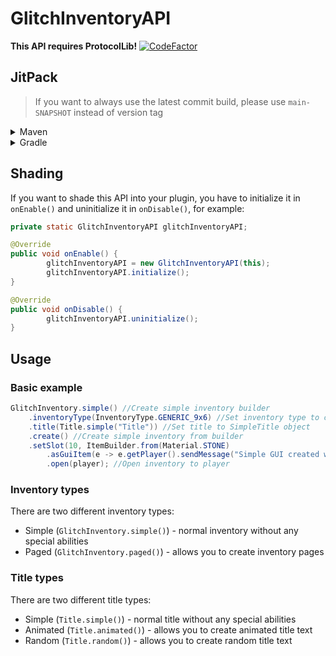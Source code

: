 # GlitchInventoryAPI
**This API requires ProtocolLib!** [![CodeFactor](https://www.codefactor.io/repository/github/gliczdev/glitchinventoryapi/badge)](#)

## JitPack
> If you want to always use the latest commit build, please use `main-SNAPSHOT` instead of version tag
<details><summary>Maven</summary>
<p>

Repository
```xaml
<repository>
	<id>jitpack.io</id>
	<url>https://jitpack.io</url>
</repository>
```
Dependency
```xaml
<dependency>
	<groupId>com.github.GliczDev</groupId>
	<artifactId>GlitchInventoryAPI</artifactId>
	<version>TAG</version>
</dependency>
```
</p>
</details>
<details><summary>Gradle</summary>
<p>

Repository
```gradle
repositories {
	maven { url 'https://jitpack.io' }
}
```
Dependency
```gradle
dependencies {
	implementation 'com.github.GliczDev:GlitchInventoryAPI:TAG'
}
```
</p>
</details>


## Shading
If you want to shade this API into your plugin, you have to initialize it in `onEnable()` and uninitialize it in `onDisable()`, for example:
```java
private static GlitchInventoryAPI glitchInventoryAPI;

@Override
public void onEnable() {
        glitchInventoryAPI = new GlitchInventoryAPI(this);
        glitchInventoryAPI.initialize();
}

@Override
public void onDisable() {
        glitchInventoryAPI.uninitialize();
}
```

## Usage
### Basic example
```java
GlitchInventory.simple() //Create simple inventory builder
	.inventoryType(InventoryType.GENERIC_9x6) //Set inventory type to chest 9x6
	.title(Title.simple("Title")) //Set title to SimpleTitle object
	.create() //Create simple inventory from builder
	.setSlot(10, ItemBuilder.from(Material.STONE) 
		.asGuiItem(e -> e.getPlayer().sendMessage("Simple GUI created with GlitchInventoryAPI!"))) //Set slot to stone item with click action
        .open(player); //Open inventory to player
```
### Inventory types
There are two different inventory types:
- Simple (`GlitchInventory.simple()`) - normal inventory without any special abilities
- Paged (`GlitchInventory.paged()`) - allows you to create inventory pages

### Title types
There are two different title types:
- Simple (`Title.simple()`) - normal title without any special abilities
- Animated (`Title.animated()`) - allows you to create animated title text
- Random (`Title.random()`) - allows you to create random title text
